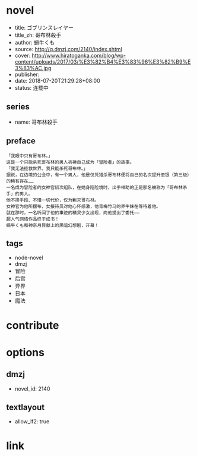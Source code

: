 # novel

- title: ゴブリンスレイヤー
- title_zh: 哥布林殺手
- author: 蝸牛くも
- source: http://q.dmzj.com/2140/index.shtml
- cover: http://www.hiratoganka.com/blog/wp-content/uploads/2017/03/%E3%82%B4%E3%83%96%E3%82%B9%E3%83%AC.jpg
- publisher:
- date: 2018-07-20T21:29:28+08:00
- status: 连载中

## series

- name: 哥布林殺手

## preface


```
「我眼中只有哥布林。」
这是一个只能杀死哥布林的男人祈祷自己成为「冒险者」的故事。
「我无法拯救世界。我只能杀死哥布林。」
据说，在边境的公会中，有一个男人，他是仅凭猎杀哥布林便将自己的名次提升至银（第三级）的稀有存在……
一名成为冒险者的女神官初次组队，在她身陷险境时，出手相助的正是那名被称为「哥布林杀手」的男人。
他不择手段、不惜一切代价，仅为剿灭哥布林。
女神官为他所摆布，女接待员对他心怀感激，他青梅竹马的养牛妹在等待着他。
就在那时，一名听闻了他的事迹的精灵少女出现，向他提出了委托——
超人气网络作品终于成书！
蝸牛くも和神奈月昇献上的黑暗幻想剧，开幕！
```

## tags

- node-novel
- dmzj
- 冒险
- 后宫
- 异界
- 日本
- 魔法

# contribute


# options

## dmzj

- novel_id: 2140

## textlayout

- allow_lf2: true

# link


